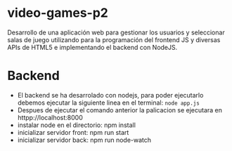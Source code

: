 # video-games-p2
Desarrollo de una aplicación web para gestionar los usuarios y seleccionar salas de juego utilizando para la programación del frontend JS y diversas APIs de HTML5 e implementando el backend con NodeJS.
# Backend
- El backend se ha desarrolado con nodejs, para poder ejecutarlo debemos ejecutar la siguiente linea en el terminal:
`node app.js`
- Despues de ejecutar el comando anterior la palicacion se ejecutara en httpp://localhost:8000
- instalar node en el directorio: npm install
- inicializar servidor front: npm run start
- inicializar servidor back: npm run node-watch

